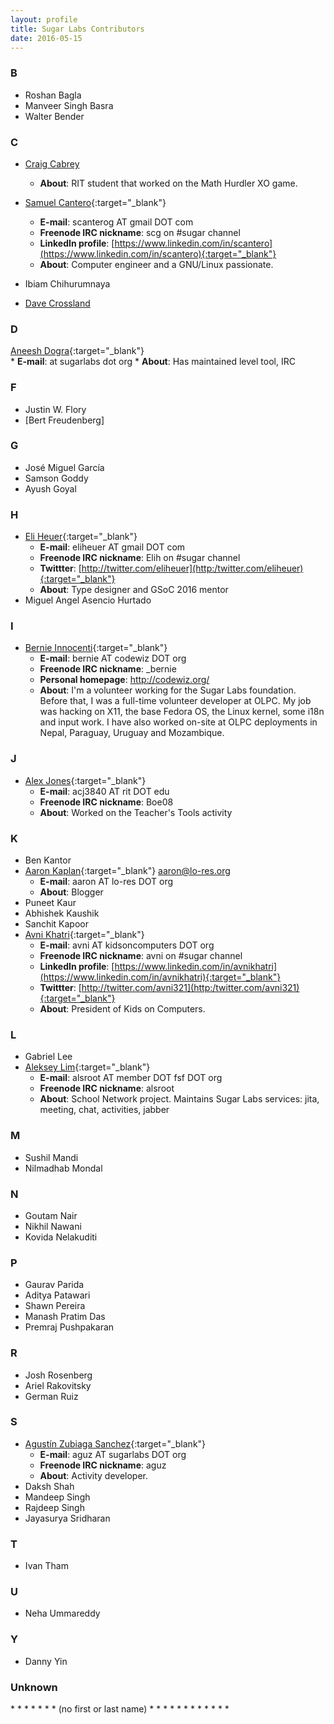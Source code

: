 ```yaml
---
layout: profile
title: Sugar Labs Contributors
date: 2016-05-15
---
```


### B

* Roshan Bagla
* Manveer Singh Basra
* Walter Bender

### C

* [Craig Cabrey](https://wiki.sugarlabs.org/go/User:Craigcabrey)
    * **About**: RIT student that worked on the Math Hurdler XO game.
* [Samuel Cantero](https://wiki.sugarlabs.org/go/User:Scg){:target="_blank"}  
    * **E-mail**: scanterog AT gmail DOT com  
    * **Freenode IRC nickname**: scg on #sugar channel  
    * **LinkedIn profile**: [https://www.linkedin.com/in/scantero](https://www.linkedin.com/in/scantero){:target="_blank"}  
    * **About**: Computer engineer and a GNU/Linux passionate.  

* Ibiam Chihurumnaya
* [Dave Crossland](https://wiki.sugarlabs.org/go/User:Davelab6)

### D
[Aneesh Dogra](https://wiki.sugarlabs.org/go/User:Aneesh_Dogra){:target="_blank"}  
    * **E-mail**: <first name> at sugarlabs dot org
    * **About**: Has maintained level tool, IRC

### F

* Justin W. Flory
* [Bert Freudenberg]

### G

* José Miguel García
* Samson Goddy
* Ayush Goyal

### H

* [Eli Heuer](https://wiki.sugarlabs.org/go/User:Elih){:target="_blank"}  
    * **E-mail**: eliheuer AT gmail DOT com  
    * **Freenode IRC nickname**: Elih on #sugar channel  
    * **Twittter**: [http://twitter.com/eliheuer](http:/twitter.com/eliheuer){:target="_blank"}
    * **About**: Type designer and GSoC 2016 mentor
* Miguel Angel Asencio Hurtado

### I

* [Bernie Innocenti](https://wiki.sugarlabs.org/go/User:Acj3840){:target="_blank"}  
    * **E-mail**: bernie AT codewiz DOT org   
    * **Freenode IRC nickname**: _bernie
    * **Personal homepage**: http://codewiz.org/
    * **About**: I'm a volunteer working for the Sugar Labs foundation. Before that, I was a full-time volunteer developer at OLPC. My job was hacking on X11, the base Fedora OS, the Linux kernel, some i18n and input work. I have also worked on-site at OLPC deployments in Nepal, Paraguay, Uruguay and Mozambique.

### J

* [Alex Jones](https://wiki.sugarlabs.org/go/User:Acj3840){:target="_blank"}  
    * **E-mail**: acj3840 AT rit DOT edu   
    * **Freenode IRC nickname**: Boe08
    * **About**: Worked on the Teacher's Tools activity

### K

* Ben Kantor
* [Aaron Kaplan](https://wiki.sugarlabs.org/go/User:Aaron){:target="_blank"}
aaron@lo-res.org
    * **E-mail**: aaron AT lo-res DOT org
    * **About**: Blogger
* Puneet Kaur
* Abhishek Kaushik
* Sanchit Kapoor
* [Avni Khatri](https://wiki.sugarlabs.org/go/User:Avni){:target="_blank"}  
    * **E-mail**: avni AT kidsoncomputers DOT org  
    * **Freenode IRC nickname**: avni on #sugar channel  
    * **LinkedIn profile**: [https://www.linkedin.com/in/avnikhatri](https://www.linkedin.com/in/avnikhatri){:target="_blank"}  
    * **Twittter**: [http://twitter.com/avni321](http:/twitter.com/avni321){:target="_blank"}
    * **About**: President of Kids on Computers.  
### L

* Gabriel Lee
* [Aleksey Lim](https://wiki.sugarlabs.org/go/User:Alsroot){:target="_blank"}  
    * **E-mail**: alsroot AT member DOT fsf DOT org
    * **Freenode IRC nickname**: alsroot
    * **About**: School Network project. Maintains Sugar Labs services: jita, meeting, chat, activities, jabber

### M

* Sushil Mandi
* Nilmadhab Mondal

### N

* Goutam Nair
* Nikhil Nawani
* Kovida Nelakuditi

### P

* Gaurav Parida
* Aditya Patawari
* Shawn Pereira
* Manash Pratim Das
* Premraj Pushpakaran

### R

* Josh Rosenberg
* Ariel Rakovitsky
* German Ruiz

### S

* [Agustín Zubiaga Sanchez](https://wiki.sugarlabs.org/go/User:Aguz){:target="_blank"}  
    * **E-mail**: aguz AT sugarlabs DOT org
    * **Freenode IRC nickname**: aguz  
    * **About**: Activity developer.
* Daksh Shah
* Mandeep Singh
* Rajdeep Singh
* Jayasurya Sridharan

### T

* Ivan Tham

### U

* Neha Ummareddy

### Y

* Danny Yin


### Unknown

<div>
* <https://wiki.sugarlabs.org/go/User:Abalaji>
* <https://wiki.sugarlabs.org/go/User:AnjaliK>
* <https://wiki.sugarlabs.org/go/User:Boquete>
* <https://wiki.sugarlabs.org/go/User:Etowah>
* <https://wiki.sugarlabs.org/go/User:Evan.er>
* <https://wiki.sugarlabs.org/go/User:Hrishi1999>
* <https://wiki.sugarlabs.org/go/User:Lissacoffey> (no first or last name)
* <https://wiki.sugarlabs.org/go/User:Mariahnoelle>
* <https://wiki.sugarlabs.org/go/User:Ignacio>
* <https://wiki.sugarlabs.org/go/User:Niels321>
* <https://wiki.sugarlabs.org/go/User:Paarthri>
* <https://wiki.sugarlabs.org/go/User:PickledChicken>
* <https://wiki.sugarlabs.org/go/User:Pierlo>
* <https://wiki.sugarlabs.org/go/User:SAMdroid>
* <https://wiki.sugarlabs.org/go/User:Sbeck>
* <https://wiki.sugarlabs.org/go/User:Sehgalvibhor>
* <https://wiki.sugarlabs.org/go/User:Vipulroxx>
* <https://wiki.sugarlabs.org/go/User:Ydymsky>
* <https://wiki.sugarlabs.org/go/User:Zephyr>
</div>
